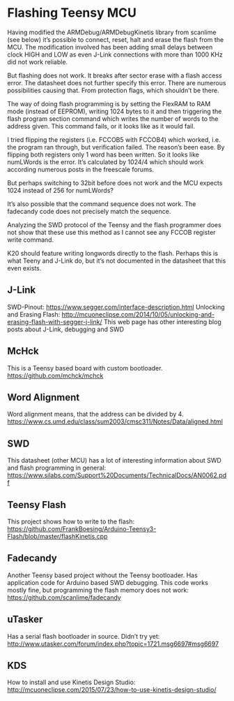 # Flashing Teensy MCU

Having modified the ARMDebug/ARMDebugKinetis library from scanlime (see below) it’s possible to connect, reset, halt and erase the flash from the MCU. The modification involved has been adding small delays between clock HIGH and LOW as even J-Link connections with more than 1000 KHz did not work reliable. 

But flashing does not work. It breaks after sector erase with a flash access error. The datasheet does not further specify this error. There are numerous possibilities causing that. From protection flags, which shouldn’t be there. 

The way of doing flash programming is by setting the FlexRAM to RAM mode (instead of EEPROM), writing 1024 bytes to it and then triggering the flash program section command which writes the number of words to the address given. This command fails, or it looks like as it would fail. 

I tried flipping the registers (i.e. FCCOB5 with FCCOB4) which worked, i.e. the program ran through, but verification failed. The reason’s been ease. By flipping both registers only 1 word has been written. So it looks like numLWords is the error. It’s calculated by 1024/4 which should work according numerous posts in the freescale forums.

But perhaps switching to 32bit before does not work and the MCU expects 1024 instead of 256 for numLWords?

It’s also possible that the command sequence does not work. The fadecandy code does not precisely match the sequence. 

Analyzing the SWD protocol of the Teensy and the flash programmer does not show that these use this method as I cannot see any FCCOB register write command.

K20 should feature writing longwords directly to the flash. Perhaps this is what Teeny and J-Link do, but it’s not documented in the datasheet that this even exists.

## J-Link
SWD-Pinout: https://www.segger.com/interface-description.html
Unlocking and Erasing Flash: http://mcuoneclipse.com/2014/10/05/unlocking-and-erasing-flash-with-segger-j-link/
This web page has other interesting blog posts about J-Link, debugging and SWD

## McHck
This is a Teensy based board with custom bootloader.
https://github.com/mchck/mchck

## Word Alignment
Word alignment means, that the address can be divided by 4. 
https://www.cs.umd.edu/class/sum2003/cmsc311/Notes/Data/aligned.html

## SWD
This datasheet (other MCU) has a lot of interesting information about SWD and flash programming in general:
https://www.silabs.com/Support%20Documents/TechnicalDocs/AN0062.pdf

## Teensy Flash
This project shows how to write to the flash:
https://github.com/FrankBoesing/Arduino-Teensy3-Flash/blob/master/flashKinetis.cpp

## Fadecandy
Another Teensy based project without the Teensy bootloader. Has application code for Arduino based SWD debugging. This code works mostly fine, but programming the flash memory does not work:
https://github.com/scanlime/fadecandy

## uTasker
Has a serial flash bootloader in source. Didn’t try yet:
http://www.utasker.com/forum/index.php?topic=1721.msg6697#msg6697

## KDS
How to install and use Kinetis Design Studio:
http://mcuoneclipse.com/2015/07/23/how-to-use-kinetis-design-studio/
